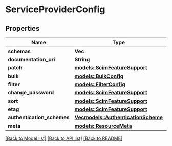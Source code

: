 # ServiceProviderConfig

## Properties

Name | Type | Description | Notes
------------ | ------------- | ------------- | -------------
**schemas** | **Vec<String>** |  | 
**documentation_uri** | **String** |  | 
**patch** | [**models::ScimFeatureSupport**](ScimFeatureSupport.md) |  | 
**bulk** | [**models::BulkConfig**](BulkConfig.md) |  | 
**filter** | [**models::FilterConfig**](FilterConfig.md) |  | 
**change_password** | [**models::ScimFeatureSupport**](ScimFeatureSupport.md) |  | 
**sort** | [**models::ScimFeatureSupport**](ScimFeatureSupport.md) |  | 
**etag** | [**models::ScimFeatureSupport**](ScimFeatureSupport.md) |  | 
**authentication_schemes** | [**Vec<models::AuthenticationScheme>**](AuthenticationScheme.md) |  | 
**meta** | [**models::ResourceMeta**](ResourceMeta.md) |  | 

[[Back to Model list]](../README.md#documentation-for-models) [[Back to API list]](../README.md#documentation-for-api-endpoints) [[Back to README]](../README.md)



